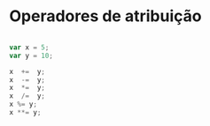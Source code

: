 # Operadores de atribuição

````js 

var x = 5;
var y = 10;

x  +=  y;
x  -=  y;
x  *=  y;
x  /=  y;
x %= y;
x **= y;

````

